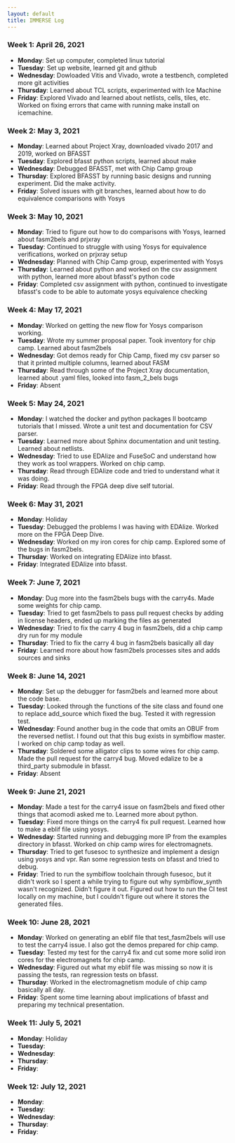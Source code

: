 ```yaml
---
layout: default
title: IMMERSE Log
---
```


### Week 1: April 26, 2021

* **Monday**: Set up computer, completed linux tutorial
* **Tuesday**: Set up website, learned git and github
* **Wednesday**: Dowloaded Vitis and Vivado, wrote a testbench, completed more git activities
* **Thursday**: Learned about TCL scripts, experimented with Ice Machine
* **Friday**: Explored Vivado and learned about netlists, cells, tiles, etc. Worked on fixing errors that came with running make install on icemachine.
  
### Week 2: May 3, 2021
* **Monday**: Learned about Project Xray, downloaded vivado 2017 and 2019, worked on BFASST
* **Tuesday**: Explored bfasst python scripts, learned about make
* **Wednesday**: Debugged BFASST, met with Chip Camp group
* **Thursday**: Explored BFASST by running basic designs and running experiment. Did the make activity.
* **Friday**: Solved issues with git branches, learned about how to do equivalence comparisons with Yosys

### Week 3: May 10, 2021
* **Monday**: Tried to figure out how to do comparisons with Yosys, learned about fasm2bels and prjxray
* **Tuesday**: Continued to struggle with using Yosys for equivalence verifications, worked on prjxray setup 
* **Wednesday**: Planned with Chip Camp group, experimented with Yosys
* **Thursday**: Learned about python and worked on the csv assignment with python, learned more about bfasst's python code
* **Friday**: Completed csv assignment with python, continued to investigate bfasst's code to be able to automate yosys equivalence checking

### Week 4: May 17, 2021
* **Monday**: Worked on getting the new flow for Yosys comparison working. 
* **Tuesday**: Wrote my summer proposal paper. Took inventory for chip camp. Learned about fasm2bels
* **Wednesday**: Got demos ready for Chip Camp, fixed my csv parser so that it printed multiple columns, learned about FASM
* **Thursday**: Read through some of the Project Xray documentation, learned about .yaml files, looked into fasm_2_bels bugs
* **Friday**: Absent

### Week 5: May 24, 2021
* **Monday**: I watched the docker and python packages II bootcamp tutorials that I missed. Wrote a unit test and documentation for CSV parser.
* **Tuesday**: Learned more about Sphinx documentation and unit testing. Learned about netlists.
* **Wednesday**: Tried to use EDAlize and FuseSoC and understand how they work as tool wrappers. Worked on chip camp.
* **Thursday**: Read through EDAlize code and tried to understand what it was doing. 
* **Friday**: Read through the FPGA deep dive self tutorial.

### Week 6: May 31, 2021
* **Monday**: Holiday
* **Tuesday**: Debugged the problems I was having with EDAlize. Worked more on the FPGA Deep Dive.
* **Wednesday**: Worked on my iron cores for chip camp. Explored some of the bugs in fasm2bels.
* **Thursday**: Worked on integrating EDAlize into bfasst.
* **Friday**: Integrated EDAlize into bfasst.

### Week 7: June 7, 2021
* **Monday**: Dug more into the fasm2bels bugs with the carry4s. Made some weights for chip camp.
* **Tuesday**: Tried to get fasm2bels to pass pull request checks by adding in license headers, ended up marking the files as generated
* **Wednesday**: Tried to fix the carry 4 bug in fasm2bels, did a chip camp dry run for my module
* **Thursday**: Tried to fix the carry 4 bug in fasm2bels basically all day
* **Friday**: Learned more about how fasm2bels processes sites and adds sources and sinks

### Week 8: June 14, 2021
* **Monday**: Set up the debugger for fasm2bels and learned more about the code base.
* **Tuesday**: Looked through the functions of the site class and found one to replace add_source which fixed the bug. Tested it with regression test.
* **Wednesday**: Found another bug in the code that omits an OBUF from the reversed netlist. I found out that this bug exists in symbiflow master. I worked on chip camp today as well.
* **Thursday**: Soldered some alligator clips to some wires for chip camp. Made the pull request for the carry4 bug. Moved edalize to be a third_party submodule in bfasst.
* **Friday**: Absent

### Week 9: June 21, 2021
* **Monday**: Made a test for the carry4 issue on fasm2bels and fixed other things that acomodi asked me to. Learned more about python.
* **Tuesday**: Fixed more things on the carry4 fix pull request. Learned how to make a eblif file using yosys.
* **Wednesday**: Started running and debugging more IP from the examples directory in bfasst. Worked on chip camp wires for electromagnets.
* **Thursday**: Tried to get fusesoc to synthesize and implement a design using yosys and vpr. Ran some regression tests on bfasst and tried to debug.
* **Friday**: Tried to run the symbiflow toolchain through fusesoc, but it didn't work so I spent a while trying to figure out why symbiflow_synth wasn't recognized. Didn't figure it out. Figured out how to run the CI test locally on my machine, but I couldn't figure out where it stores the generated files.

### Week 10: June 28, 2021
* **Monday**: Worked on generating an eblif file that test_fasm2bels will use to test the carry4 issue. I also got the demos prepared for chip camp.
* **Tuesday**: Tested my test for the carry4 fix and cut some more solid iron cores for the electromagnets for chip camp.
* **Wednesday**: Figured out what my eblif file was missing so now it is passing the tests, ran regression tests on bfasst.
* **Thursday**: Worked in the electromagnetism module of chip camp basically all day.
* **Friday**: Spent some time learning about implications of bfasst and preparing my technical presentation.

### Week 11: July 5, 2021
* **Monday**: Holiday
* **Tuesday**: 
* **Wednesday**: 
* **Thursday**: 
* **Friday**: 

### Week 12: July 12, 2021
* **Monday**: 
* **Tuesday**: 
* **Wednesday**: 
* **Thursday**: 
* **Friday**: 

